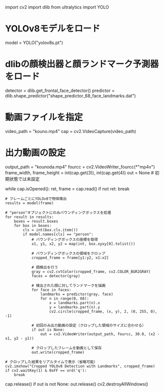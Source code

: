 import cv2
import dlib
from ultralytics import YOLO

# YOLOv8モデルをロード
model = YOLO("yolov8s.pt")

# dlibの顔検出器と顔ランドマーク予測器をロード
detector = dlib.get_frontal_face_detector()
predictor = dlib.shape_predictor("shape_predictor_68_face_landmarks.dat")

# 動画ファイルを指定
video_path = "kouno.mp4"
cap = cv2.VideoCapture(video_path)

# 出力動画の設定
output_path = "kounoda.mp4"
fourcc = cv2.VideoWriter_fourcc(*"mp4v")
frame_width, frame_height = int(cap.get(3)), int(cap.get(4))
out = None  # 初期状態では未設定

while cap.isOpened():
    ret, frame = cap.read()
    if not ret:
        break

    # フレームごとにYOLOv8で物体検出
    results = model(frame)

    # "person"オブジェクトにのみバウンディングボックスを処理
    for result in results:
        boxes = result.boxes
        for box in boxes:
            cls = int(box.cls.item())
            if model.names[cls] == "person":
                # バウンディングボックスの座標を取得
                x1, y1, x2, y2 = map(int, box.xyxy[0].tolist())

                # バウンディングボックスの領域をクロップ
                cropped_frame = frame[y1:y2, x1:x2]

                # 顔検出を行う
                gray = cv2.cvtColor(cropped_frame, cv2.COLOR_BGR2GRAY)
                faces = detector(gray)

                # 検出された顔に対してランドマークを描画
                for face in faces:
                    landmarks = predictor(gray, face)
                    for n in range(0, 68):
                        x = landmarks.part(n).x
                        y = landmarks.part(n).y
                        cv2.circle(cropped_frame, (x, y), 2, (0, 255, 0), -1)

                # 初回のみ出力動画の設定（クロップした領域のサイズに合わせる）
                if out is None:
                    out = cv2.VideoWriter(output_path, fourcc, 30.0, (x2 - x1, y2 - y1))

                # クロップしたフレームを動画として保存
                out.write(cropped_frame)

    # クロップした結果をリアルタイムで表示（省略可能）
    cv2.imshow("Cropped YOLOv8 Detection with Landmarks", cropped_frame)
    if cv2.waitKey(1) & 0xFF == ord('q'):
        break

cap.release()
if out is not None:
    out.release()
cv2.destroyAllWindows()
